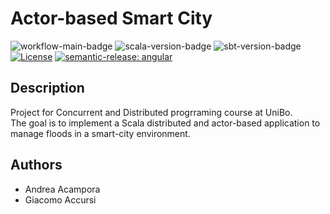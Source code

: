 # Actor-based Smart City
![workflow-main-badge](https://github.com/andrea-acampora/actor-smart-city/actions/workflows/build.yml/badge.svg?branch=main)
![scala-version-badge](https://img.shields.io/badge/scala-3.1.1-red)
![sbt-version-badge](https://img.shields.io/badge/sbt-1.7.1-red)
[![License](https://img.shields.io/badge/License-Apache_2.0-blue.svg)](https://opensource.org/licenses/Apache-2.0)
[![semantic-release: angular](https://img.shields.io/badge/semantic--release-angular-e10079?logo=semantic-release)](https://github.com/semantic-release/semantic-release)

## Description
Project for Concurrent and Distributed progrraming course at UniBo. \
The goal is to implement a Scala distributed and actor-based application to manage floods in a smart-city environment.

## Authors
- Andrea Acampora
- Giacomo Accursi
